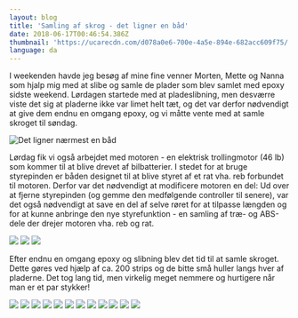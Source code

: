 ```yaml
---
layout: blog
title: 'Samling af skrog - det ligner en båd'
date: 2018-06-17T00:46:54.386Z
thumbnail: 'https://ucarecdn.com/d078a0e6-700e-4a5e-894e-682acc609f75/'
language: da
---
```


I weekenden havde jeg besøg af mine fine venner Morten, Mette og Nanna som hjalp mig med at slibe og samle de plader som blev samlet med epoxy sidste weekend. Lørdagen startede med at pladeslibning, men desværre viste det sig at pladerne ikke var limet helt tæt, og det var derfor nødvendigt at give dem endnu en omgang epoxy, og vi måtte vente med at samle skroget til søndag. 

![Det ligner nærmest en båd](https://ucarecdn.com/d078a0e6-700e-4a5e-894e-682acc609f75/)

Lørdag fik vi også arbejdet med motoren - en elektrisk trollingmotor (46 lb) som kommer til at blive drevet af bilbatterier. I stedet for at bruge styrepinden er båden designet til at blive styret af et rat vha. reb forbundet til motoren. Derfor var det nødvendigt at modificere motoren en del: Ud over at fjerne styrepinden (og gemme den medfølgende controller til senere), var det også nødvendigt at save en del af selve røret for at tilpasse længden og for at kunne anbringe den nye styrefunktion - en samling af træ- og ABS-dele der drejer motoren vha. reb og rat.

<div class="img-grid">
  <img src="https://ucarecdn.com/fd80a65a-20f5-445b-81aa-41e8b013d65c/" class="img-grid__img">
  <img src="https://ucarecdn.com/0e8b8d58-d331-488f-9b21-383bd7c62d4b/" class="img-grid__img">
  <img src="https://ucarecdn.com/6dff0c6e-2c5a-4243-aa26-97ff559d2bdc/" class="img-grid__img">
</div>

Efter endnu en omgang epoxy og slibning blev det tid til at samle skroget. Dette gøres ved hjælp af ca. 200 strips og de bitte små huller langs hver af pladerne. Det tog lang tid, men virkelig meget nemmere og hurtigere når man er et par stykker!

<div class="img-grid">
  <img src="https://ucarecdn.com/aa022678-797b-42b9-b058-2829ee41cb12/" class="img-grid__img">
  <img src="https://ucarecdn.com/da5e2c67-1dad-4f5d-a012-abad80777180/" class="img-grid__img">
  <img src="https://ucarecdn.com/0d7982a0-163e-4d0c-9b7a-ffceaa0c7f0b/" class="img-grid__img">
  <img src="https://ucarecdn.com/23d8d971-5014-494a-94a3-9fca619a2203/" class="img-grid__img">
  <img src="https://ucarecdn.com/03f6cc85-1a67-4e33-a9bf-ad53f8691504/" class="img-grid__img">
  <img src="https://ucarecdn.com/1da8db59-eb64-405c-9398-60ef3a40b4d5/" class="img-grid__img">
  <img src="https://ucarecdn.com/bbc1e886-9e43-4d87-9d67-09d4ec64e860/" class="img-grid__img">
  <img src="https://ucarecdn.com/7d7ac13f-241b-4e67-ae0d-6b01960d619b/" class="img-grid__img">
  <img src="https://ucarecdn.com/2ad0fa65-43d7-4dfe-b085-bb74667cf77c/" class="img-grid__img">
  <img src="https://ucarecdn.com/8dafcb64-d1e9-495c-b35e-bd85785cb68a/" class="img-grid__img">
  <img src="https://ucarecdn.com/b19e598e-40c5-4ac0-900f-7965f29a4923/" class="img-grid__img">
  <img src="https://ucarecdn.com/0acb1ec0-2457-4e47-9e4b-f5846405f0d6/" class="img-grid__img">
</div>
